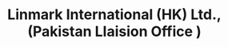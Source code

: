 ---
title: "Linmark International (HK) Ltd., (Pakistan LIaision Office )"
url: /karachi/linmark-international-hk-ltd-pakistan-liaision-office/
shop: Kleidung
---